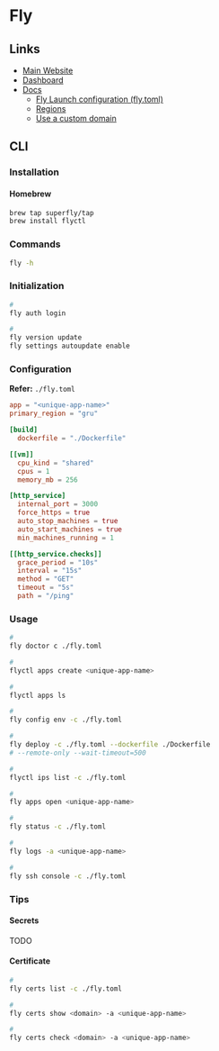 # Fly

<!--
https://github.com/search?q=path%3Aapps+path%3Afly.toml&type=code
-->

## Links

- [Main Website](https://fly.io)
- [Dashboard](https://fly.io/dashboard)
- [Docs](https://fly.io/docs)
  - [Fly Launch configuration (fly.toml)](https://fly.io/docs/reference/configuration)
  - [Regions](https://fly.io/docs/reference/regions)
  - [Use a custom domain](https://fly.io/docs/networking/custom-domain/)

## CLI

### Installation

#### Homebrew

```sh
brew tap superfly/tap
brew install flyctl
```

### Commands

```sh
fly -h
```

### Initialization

```sh
#
fly auth login

#
fly version update
fly settings autoupdate enable
```

### Configuration

**Refer:** `./fly.toml`

```toml
app = "<unique-app-name>"
primary_region = "gru"

[build]
  dockerfile = "./Dockerfile"

[[vm]]
  cpu_kind = "shared"
  cpus = 1
  memory_mb = 256

[http_service]
  internal_port = 3000
  force_https = true
  auto_stop_machines = true
  auto_start_machines = true
  min_machines_running = 1

[[http_service.checks]]
  grace_period = "10s"
  interval = "15s"
  method = "GET"
  timeout = "5s"
  path = "/ping"
```

### Usage

<!--
fly regions list -c ./fly.toml
-->

```sh
#
fly doctor c ./fly.toml

#
flyctl apps create <unique-app-name>

#
flyctl apps ls

#
fly config env -c ./fly.toml

#
fly deploy -c ./fly.toml --dockerfile ./Dockerfile
# --remote-only --wait-timeout=500

#
flyctl ips list -c ./fly.toml

#
fly apps open <unique-app-name>

#
fly status -c ./fly.toml

#
fly logs -a <unique-app-name>

#
fly ssh console -c ./fly.toml
```

<!--
fly launch --name <unique-app-name>
fly ext sentry create
fly redis create
fly launch --now
npx dockerfile --dev
bunx dockerfile
-->

### Tips

#### Secrets

TODO

<!-- ```sh
fly secrets set <NAME>=<VALUE>
fly secrets set SECRET_KEY=YOURSECRETKEYGOESHERE
fly secrets import < .dotenv
``` -->

#### Certificate

```sh
#
fly certs list -c ./fly.toml

#
fly certs show <domain> -a <unique-app-name>

#
fly certs check <domain> -a <unique-app-name>
```

<!--
fly certs add
fly certs remove
-->
